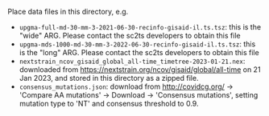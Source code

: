 Place data files in this directory, e.g.

* `upgma-full-md-30-mm-3-2021-06-30-recinfo-gisaid-il.ts.tsz`:  this is the "wide" ARG. Please contact the sc2ts developers to obtain this file
* `upgma-mds-1000-md-30-mm-3-2022-06-30-recinfo-gisaid-il.ts.tsz`: this is the "long" ARG. Please contact the sc2ts developers to obtain this file
* `nextstrain_ncov_gisaid_global_all-time_timetree-2023-01-21.nex`: downloaded from https://nextstrain.org/ncov/gisaid/global/all-time on 21 Jan 2023, and stored in this directory as a zipped file.
* `consensus_mutations.json`: download from http://covidcg.org/ -> 'Compare AA mutations' -> Download -> 'Consensus mutations', setting mutation type to 'NT' and consensus threshold to 0.9.
